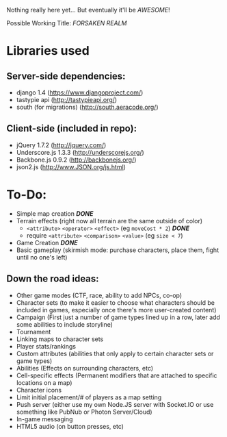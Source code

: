 Nothing really here yet… But eventually it'll be _AWESOME_!

Possible Working Title: *FORSAKEN REALM*

# Libraries used
## Server-side dependencies:
* django 1.4 (https://www.djangoproject.com/)
* tastypie api (http://tastypieapi.org/)
* south (for migrations) (http://south.aeracode.org/)

## Client-side (included in repo):
* jQuery 1.7.2 (http://jquery.com/)
* Underscore.js 1.3.3 (http://underscorejs.org/)
* Backbone.js 0.9.2 (http://backbonejs.org/)
* json2.js (http://www.JSON.org/js.html)

# To-Do:
* Simple map creation ___DONE___
* Terrain effects (right now all terrain are the same outside of color)
    * `<attribute>` `<operator>` `<effect>` (eg `moveCost * 2`) ___DONE___
    * require `<attribute>` `<comparison>` `<value>` (eg `size < 7`)
* Game Creation ___DONE___
* Basic gameplay (skirmish mode: purchase characters, place them, fight until no one's left)

## Down the road ideas:
* Other game modes (CTF, race, ability to add NPCs, co-op)
* Character sets (to make it easier to choose what characters should be included in games, especially once there's more user-created content)
* Campaign (First just a number of game types lined up in a row, later add some abilities to include storyline)
* Tournament
* Linking maps to character sets
* Player stats/rankings
* Custom attributes (abilities that only apply to certain character sets or game types)
* Abilities (Effects on surrounding characters, etc)
* Cell-specific effects (Permanent modifiers that are attached to specific locations on a map)
* Character icons
* Limit initial placement/# of players as a map setting
* Push server (either use my own Node.JS server with Socket.IO or use something like PubNub or Photon Server/Cloud)
* In-game messaging
* HTML5 audio (on button presses, etc)
